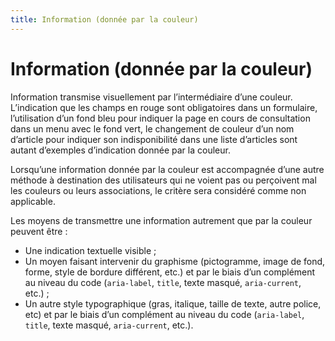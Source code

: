 ```yaml
---
title: Information (donnée par la couleur)
---
```


# Information (donnée par la couleur)


Information transmise visuellement par l’intermédiaire d’une couleur. L’indication que les champs en rouge sont obligatoires dans un formulaire, l’utilisation d’un fond bleu pour indiquer la page en cours de consultation dans un menu avec le fond vert, le changement de couleur d’un nom d’article pour indiquer son indisponibilité dans une liste d’articles sont autant d’exemples d’indication donnée par la couleur.

Lorsqu’une information donnée par la couleur est accompagnée d’une autre méthode à destination des utilisateurs qui ne voient pas ou perçoivent mal les couleurs ou leurs associations, le critère sera considéré comme non applicable.

Les moyens de transmettre une information autrement que par la couleur peuvent être :

- Une indication textuelle visible ;
- Un moyen faisant intervenir du graphisme (pictogramme, image de fond, forme, style de bordure différent, etc.) et par le biais d’un complément au niveau du code (`aria-label`, `title`, texte masqué, `aria-current`, etc.) ;
- Un autre style typographique (gras, italique, taille de texte, autre police, etc) et par le biais d’un complément au niveau du code (`aria-label`, `title`, texte masqué, `aria-current`, etc.).
